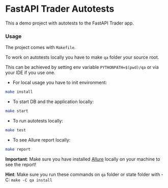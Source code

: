 # FastAPI Trader Autotests

This a demo project with autotests to the FastAPI Trader app.

### Usage
The project comes with `Makefile`.

To work on autotests locally you have to make `qa` folder your source root.

This can be achieved by setting env variable `PYTHONPATH=$(pwd)/qa` or via your IDE if you use one.


* For local usage you have to init environment:
```bash
make install
```

* To start DB and the application locally:
```bash
make start
```

* To run autotests locally:
```bash
make test
```

* To see Allure report locally:
```bash
make report
```
**Important**: Make sure you have installed [Allure](https://allurereport.org/docs/install/) locally on your machine to see the report!


**Hint**: Make sure you run these commands on `qa` folder or state folder with -C: `make -C qa install`
